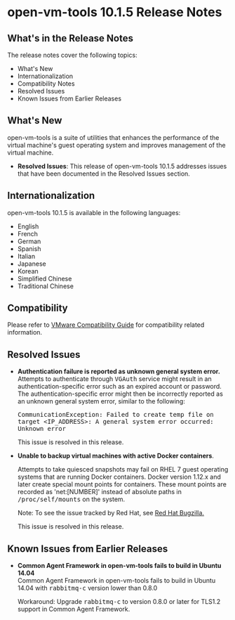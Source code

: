 # open-vm-tools 10.1.5 Release Notes

## What's in the Release Notes

The release notes cover the following topics:

*   What's New
*   Internationalization
*   Compatibility Notes
*   Resolved Issues
*   Known Issues from Earlier Releases

## What's New

open-vm-tools is a suite of utilities that enhances the performance of the virtual machine's guest operating system and improves management of the virtual machine.

*   **Resolved Issues**: This release of open-vm-tools 10.1.5 addresses issues that have been documented in the Resolved Issues section.

## Internationalization

open-vm-tools 10.1.5 is available in the following languages:

*   English
*   French
*   German
*   Spanish
*   Italian
*   Japanese
*   Korean
*   Simplified Chinese
*   Traditional Chinese

## Compatibility

Please refer to [VMware Compatibility Guide](http://www.vmware.com/resources/compatibility/search.php) for compatibility related information.

## Resolved Issues

*   **Authentication failure is reported as unknown general system error.**  
    Attempts to authenticate through <tt>VGAuth</tt> service might result in an authentication-specific error such as an expired account or password. The authentication-specific error might then be incorrectly reported as an unknown general system error, similar to the following:  

    <tt>CommunicationException: Failed to create temp file on target <IP_ADDRESS>: A general system error occurred: Unknown error</tt>

    This issue is resolved in this release.

*   **Unable to backup virtual machines with active Docker containers**.  

    Attempts to take quiesced snapshots may fail on RHEL 7 guest operating systems that are running Docker containers. Docker version 1.12.x and later create special mount points for containers. These mount points are recorded as 'net:[NUMBER]' instead of absolute paths in <tt>/proc/self/mounts</tt> on the system.

    Note: To see the issue tracked by Red Hat, see [Red Hat Bugzilla.](https://bugzilla.redhat.com/show_bug.cgi?id=1418962)

    This issue is resolved in this release.

## Known Issues from Earlier Releases

*   **Common Agent Framework in open-vm-tools fails to build in Ubuntu 14.04**  
    Common Agent Framework in open-vm-tools fails to build in Ubuntu 14.04 with <tt>rabbitmq-c</tt> version lower than 0.8.0  

    Workaround: Upgrade <tt>rabbitmq-c</tt> to version 0.8.0 or later for TLS1.2 support in Common Agent Framework.

